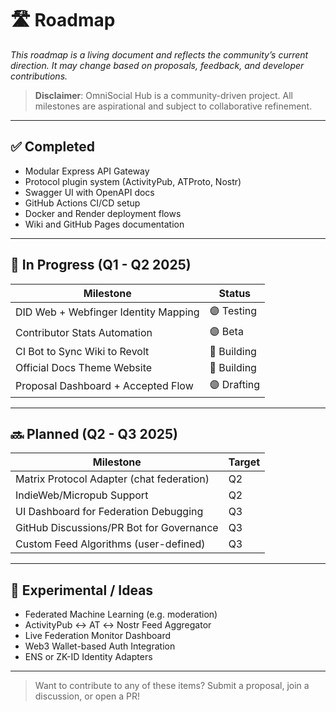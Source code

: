 # 🛣️ Roadmap

_This roadmap is a living document and reflects the community’s current direction. It may change based on proposals, feedback, and developer contributions._

> **Disclaimer**: OmniSocial Hub is a community-driven project. All milestones are aspirational and subject to collaborative refinement.

---

## ✅ Completed

- Modular Express API Gateway
- Protocol plugin system (ActivityPub, ATProto, Nostr)
- Swagger UI with OpenAPI docs
- GitHub Actions CI/CD setup
- Docker and Render deployment flows
- Wiki and GitHub Pages documentation

---

## 🚧 In Progress (Q1 - Q2 2025)

| Milestone                      | Status     |
|-------------------------------|------------|
| DID Web + Webfinger Identity Mapping | 🟣 Testing |
| Contributor Stats Automation         | 🟣 Beta    |
| CI Bot to Sync Wiki to Revolt        | 🔧 Building|
| Official Docs Theme Website          | 🔧 Building|
| Proposal Dashboard + Accepted Flow  | 🟣 Drafting|

---

## 🔜 Planned (Q2 - Q3 2025)

| Milestone                                | Target     |
|------------------------------------------|------------|
| Matrix Protocol Adapter (chat federation)| Q2         |
| IndieWeb/Micropub Support                | Q2         |
| UI Dashboard for Federation Debugging   | Q3         |
| GitHub Discussions/PR Bot for Governance | Q3         |
| Custom Feed Algorithms (user-defined)    | Q3         |

---

## 🧪 Experimental / Ideas

- Federated Machine Learning (e.g. moderation)
- ActivityPub ↔ AT ↔ Nostr Feed Aggregator
- Live Federation Monitor Dashboard
- Web3 Wallet-based Auth Integration
- ENS or ZK-ID Identity Adapters

---

> Want to contribute to any of these items? Submit a proposal, join a discussion, or open a PR!

